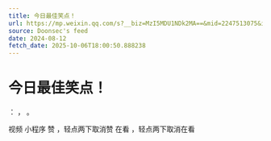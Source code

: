 ```yaml
---
title: 今日最佳笑点！
url: https://mp.weixin.qq.com/s?__biz=MzI5MDU1NDk2MA==&mid=2247513075&idx=1&sn=8ad390335b2846f2bceb93af35118ec3
source: Doonsec's feed
date: 2024-08-12
fetch_date: 2025-10-06T18:00:50.888238
---
```


# 今日最佳笑点！

：
，
。

视频
小程序
赞
，轻点两下取消赞
在看
，轻点两下取消在看